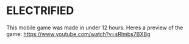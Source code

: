# ELECTRIFIED
This mobile game was made in under 12 hours.
Heres a preview of the game:
https://www.youtube.com/watch?v=sRlmbs7BXBg
